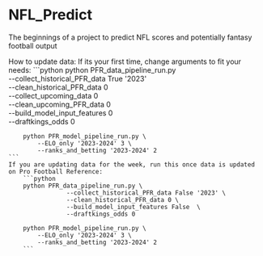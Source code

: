 # NFL_Predict
The beginnings of a project to predict NFL scores and potentially fantasy football output


How to update data:
    If its your first time, change arguments to fit your needs:
        ```python
        python PFR_data_pipeline_run.py \
                --collect_historical_PFR_data True '2023' \
                --clean_historical_PFR_data 0 \
                --collect_upcoming_data 0 \
                --clean_upcoming_PFR_data 0  \
                --build_model_input_features 0  \
                --draftkings_odds 0 

        python PFR_model_pipeline_run.py \
            --ELO_only '2023-2024' 3 \
            --ranks_and_betting '2023-2024' 2
    ```
    If you are updating data for the week, run this once data is updated on Pro Football Reference:
        ```python
        python PFR_data_pipeline_run.py \
                    --collect_historical_PFR_data False '2023' \
                    --clean_historical_PFR_data 0 \
                    --build_model_input_features False  \
                    --draftkings_odds 0
        
        python PFR_model_pipeline_run.py \
            --ELO_only '2023-2024' 3 \
            --ranks_and_betting '2023-2024' 2
        ```

        